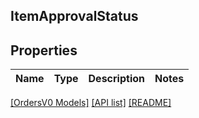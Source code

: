 ## ItemApprovalStatus

## Properties

Name | Type | Description | Notes
------------ | ------------- | ------------- | -------------

[[OrdersV0 Models]](../) [[API list]](../../Api) [[README]](../../../README.md)

